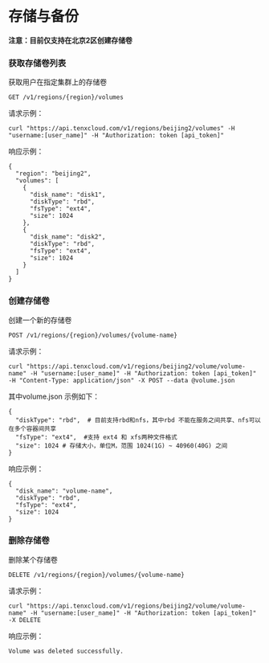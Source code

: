 # 存储与备份

**注意：目前仅支持在北京2区创建存储卷**

### 获取存储卷列表

获取用户在指定集群上的存储卷

    GET /v1/regions/{region}/volumes

请求示例：

    curl "https://api.tenxcloud.com/v1/regions/beijing2/volumes" -H "username:[user_name]" -H "Authorization: token [api_token]"

响应示例：

    {
      "region": "beijing2",
      "volumes": [
        {
          "disk_name": "disk1",
          "diskType": "rbd",
          "fsType": "ext4",
          "size": 1024
        },
        {
          "disk_name": "disk2",
          "diskType": "rbd",
          "fsType": "ext4",
          "size": 1024
        }
      ]
    }

### 创建存储卷
创建一个新的存储卷

    POST /v1/regions/{region}/volumes/{volume-name}

请求示例：

    curl "https://api.tenxcloud.com/v1/regions/beijing2/volume/volume-name" -H "username:[user_name]" -H "Authorization: token [api_token]" -H "Content-Type: application/json" -X POST --data @volume.json

其中volume.json 示例如下：

    {
      "diskType": "rbd",  # 目前支持rbd和nfs，其中rbd 不能在服务之间共享、nfs可以在多个容器间共享
      "fsType": "ext4",  #支持 ext4 和 xfs两种文件格式
      "size": 1024 # 存储大小，单位M，范围 1024(1G) ~ 40960(40G) 之间
    }

响应示例：

    {
      "disk_name": "volume-name",
      "diskType": "rbd",
      "fsType": "ext4",
      "size": 1024
    }

### 删除存储卷
删除某个存储卷

    DELETE /v1/regions/{region}/volumes/{volume-name}

请求示例：

    curl "https://api.tenxcloud.com/v1/regions/beijing2/volume/volume-name" -H "username:[user_name]" -H "Authorization: token [api_token]" -X DELETE

响应示例：

    Volume was deleted successfully.


